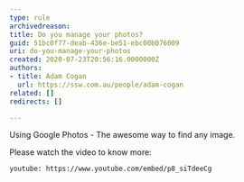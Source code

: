 ```yaml
---
type: rule
archivedreason: 
title: Do you manage your photos?
guid: 51bc0f77-deab-436e-be51-ebc00b076009
uri: do-you-manage-your-photos
created: 2020-07-23T20:56:16.0000000Z
authors:
- title: Adam Cogan
  url: https://ssw.com.au/people/adam-cogan
related: []
redirects: []

---
```


Using Google Photos - The awesome way to find any image.

<!--endintro-->

Please watch the video to know more:


`youtube: https://www.youtube.com/embed/p8_siTdeeCg`
